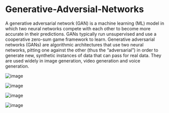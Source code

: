 # Generative-Adversial-Networks
A generative adversarial network (GAN) is a machine learning (ML) model in which two neural networks compete with each other to become more accurate in their predictions. GANs typically run unsupervised and use a cooperative zero-sum game framework to learn. Generative adversarial networks (GANs) are algorithmic architectures that use two neural networks, pitting one against the other (thus the “adversarial”) in order to generate new, synthetic instances of data that can pass for real data. They are used widely in image generation, video generation and voice generation.

![image](https://user-images.githubusercontent.com/65457437/148669072-12e671a6-a0c6-4368-a1cd-1ac373d6fb51.png)

![image](https://user-images.githubusercontent.com/65457437/148669132-b1eff4af-8af6-4a5c-a5ea-d6b4ab2a2d9e.png)

![image](https://user-images.githubusercontent.com/65457437/148669142-8853beb1-1b1c-42c9-8f25-1bd003882102.png)

![image](https://user-images.githubusercontent.com/65457437/148669153-a8e3f9c8-e024-4a08-ab26-33a6f20f0841.png)

